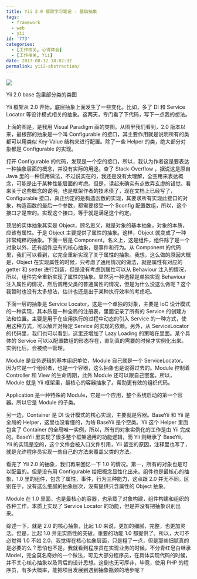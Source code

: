 ```yaml
---
title: Yii 2.0 框架学习笔记 - 基础抽象
tags:
  - framework
  - web
  - yii
id: '773'
categories:
  - [工作相关, 心得体会]
  - [工作相关, Yii]
date: 2017-08-12 18:02:32
permalink: yii2-abstraction/
---
```


[![](http://blog.charlestang.org/wp-content/uploads/2017/08/yii2-abstraction@2x-1024x607.png)](http://blog.charlestang.org/wp-content/uploads/2017/08/yii2-abstraction@2x.png)

Yii 2.0 base 包里部分类的类图

Yii 框架从 2.0 开始，底层抽象上面发生了一些变化。比如，多了 DI 和 Service Locator 等设计模式相关的抽象。这两天，专门看了下代码，写下一点我的想法。

上面的图是，是我用 Visual Paradigm 画的类图。从图里我们看到，2.0 版本以来，最根部的抽象是一个叫 Configurable 的接口，其主要作用就是说明所有的类都可以用类似 Key-Value 结构来进行配置。除了一些 Helper 的类，绝大部分对象都是 Configurable 的实现。
<!-- more -->
打开 Configurable 的代码，发现是一个空的接口，所以，我认为作者这是要表达一种抽象层面的概念，并没有实际的用途。查了 Stack-Overflow ，据说这是原自 Java 里的一种惯用做法，不过说实在的，我还是没有太理解，全空用来表达概念，可能是出于某种性能层面的考虑。但是，读起来确实有点故弄玄虚的错觉。看来关于这些概念的说明，也是框架作者的技术债了，现在文档上已经写了，Configurable 接口，真正约定的是构造函数的实现，其要求所有实现此接口的对象，构造函数的最后一个参数，都需要接受一个 $config 配置数组，所以，这个接口才是空的。实现这个接口，等于就是满足这个约定。

顶层的实体抽象其实是 Object，顾名思义，就是对象的基本抽象，对象的本质，应该有属性。于是 Object 主要提供了属性的抽象。这样，Object 就变成了一种非常纯粹的抽象。下面一层是 Component，名义上，这是组件，组件除了是一个对象以外，还有组件应有的核心抽象，是事件和行为。从 Component 的代码里，我们可以看到，它完全重新实现了关于属性的抽象。我想，这么做的原因大概是，Object 在实现属性的时候，只考虑了通用情况的做法，就是属性有对应的 getter 和 setter 进行包装，但是没有考虑到属性可以从 Behaviour 注入的情况，所以，组件完全重新实现了属性的抽象。显然另一种选择是单独实现 Behaviour 注入属性的情况，然后调用父类的普通属性的情况，但是为什么没这么做呢？这个我暂时也没有太多想法，估计也还是出于某种执行效率的考虑吧。

下面一层的抽象是 Service Locator，这是一个单独的对象，主要是 IoC 设计模式的一种实现，其本质是一种全局的注册表，里面记录了所有的 Service 的创建方法和位置。主要是用于在应用执行的过程中动态的引入 Service 的一种方式，使用这种方式，可以解开对特定 Service 的实现的依赖。另外，从 ServiceLocator 的代码里，我们也可以看到，这里还增加了 Lazy Loading 的策略在里面。某个具体的 Service 可以以配置数组的形态存在，直到真的需要的时候才实例化出来。实例化后，会被统一管理。

Module 是业务逻辑的基本组织单位，Module 自己就是一个 ServiceLocator。因为它是一个组织者，也是一个容器，这么抽象也是说得过去的。Module 控制着 Controller 和 View 的生命周期，此外 Module 还可以跟自己嵌套。所以，Module 就是 Yii 框架里，最核心的容器抽象了。帮助更有效的组织代码。

Application 是一种特殊的 Module，它是一个应用，整个系统启动的第一个容器。所以它是 Module 的子类。

另一边，Container 是 DI 设计模式的核心实现，主要就是容器。BaseYii 和 Yii 是全局的 Helper，这里也没看懂的，为啥 BaseYii 是个空类。Yii 这个 Helper 里面包含了 Container 的全局唯一实例，所以，所有的对象实例化的工作是由 Yii 完成的。BaseYii 里实现了很多整个框架通用的功能逻辑，而 Yii 则继承了 BaseYii，Yii 的实现是空的，这个文件会被入口文件引用，Yii 留空的原因，注释里也写了，就是允许程序员实现一些自己的方法来覆盖父类的方法。

看完了 Yii 2.0 的抽象，我们再来回忆一下 1.0 的情况。第一，所有的对象也是可以配置的。但是没有用 Configurable 给把概念显性化出来。组件也是最核心的抽象，1.0 里的组件，包含了属性，事件，行为三种能力，这点跟 2.0 并无不同。区别在于，没有这么细腻的抽象层次，没有提供只含属性的 Object 抽象。

Module 在 1.0 里面，也是最核心的容器，也承载了对象构建，组件构建和组织的各种工作，本质上实现了 Service Locator 的功能，但是并没有把抽象识别出来。

综述一下，就是 2.0 的核心抽象，比起 1.0 来说，更加的细腻，完整，也更加灵活。但是，比起 1.0 并无实质性的突破，重要的功能 1.0 都提供了。所以，大可不必觉得 1.0 不如 2.0，我觉得在核心抽象层面，只是粗了一点，但是那些细腻真的是必要的么？恐怕也不是。我就看到程序员在实现业务的时候，不分青红皂白继承 Model，完全莫名奇妙的一个做法，可见大部分程序员，在具体实现代码的时候，并不关心核心抽象以及背后的设计思想。这倒也无可厚非，毕竟，使用 PHP 的程序员，有多大概率，能把项目发展到遇到抽象瓶颈的地步呢？